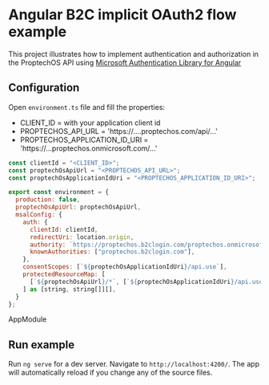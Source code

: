 # Angular B2C implicit OAuth2 flow example

This project illustrates how to implement authentication and authorization in the ProptechOS API using [Microsoft Authentication Library for Angular](https://www.npmjs.com/package/@azure/msal-angular) 

## Configuration

Open `environment.ts` file and fill the properties:

* CLIENT_ID = with your application client id
* PROPTECHOS_API_URL = 'https://....proptechos.com/api/...'
* PROPTECHOS_APPLICATION_ID_URI = 'https://...proptechos.onmicrosoft.com/...'

```javascript
const clientId = "<CLIENT_ID>";
const proptechOsApiUrl = "<PROPTECHOS_API_URL>";
const proptechOsApplicationIdUri = "<PROPTECHOS_APPLICATION_ID_URI>";

export const environment = {
  production: false,
  proptechOsApiUrl: proptechOsApiUrl,
  msalConfig: {
    auth: {
      clientId: clientId,
      redirectUri: location.origin,
      authority: `https://proptechos.b2clogin.com/proptechos.onmicrosoft.com/b2c_1_sign_in/`,
      knownAuthorities: ["proptechos.b2clogin.com"],
    },
    consentScopes: [`${proptechOsApplicationIdUri}/api.use`],
    protectedResourceMap: [
      [`${proptechOsApiUrl}/*`, [`${proptechOsApplicationIdUri}/api.use`]],
    ] as [string, string[]][],
  }
};
```

AppModule



## Run example

Run `ng serve` for a dev server. Navigate to `http://localhost:4200/`. The app will automatically reload if you change any of the source files.
